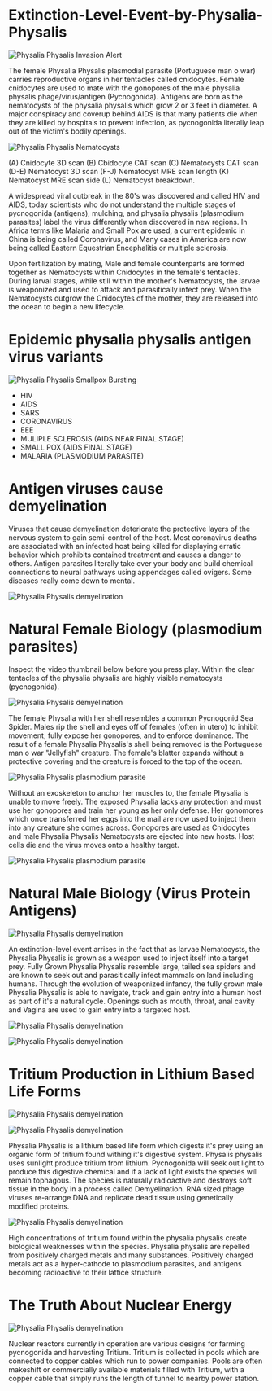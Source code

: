 # Extinction-Level-Event-by-Physalia-Physalis
![Physalia Physalis Invasion Alert](https://d1vqblqxu9wcq3.cloudfront.net/images/invasion-gundam-news.png)

<p>The female Physalia Physalis plasmodial parasite (Portuguese man o war) carries reproductive organs in her tentacles called cnidocytes. Female cnidocytes are used to mate with the gonopores of the male physalia physalis phage/virus/antigen (Pycnogonida). Antigens are born as the nematocysts of the physalia physalis which grow 2 or 3 feet in diameter. A major conspiracy and coverup behind AIDS is that many patients die when they are killed by hospitals to prevent infection, as pycnogonida literally leap out of the victim's bodily openings.</p>

![Physalia Physalis Nematocysts](https://d1vqblqxu9wcq3.cloudfront.net/images/F4large.jpg)
<p>(A) Cnidocyte 3D scan (B) Cbidocyte CAT scan (C) Nematocysts CAT scan (D-E) Nematocyst 3D scan (F-J) Nematocyst MRE scan length (K) Nematocyst MRE scan side (L) Nematocyst breakdown.</p>

<p>A widespread viral outbreak in the 80's was discovered and called HIV and AIDS, today scientists who do not understand the multiple stages of pycnogonida (antigens), mulching, and physalia physalis (plasmodium parasites) label the virus differently when discovered in new regions. In Africa terms like Malaria and Small Pox are used, a current epidemic in China is being called Coronavirus, and Many cases in America are now being called Eastern Equestrian Encephalitis or multiple sclerosis.</p>

<p>Upon fertilization by mating, Male and female counterparts are formed together as Nematocysts within Cnidocytes in the female's tentacles. During larval stages, while still within the mother's Nematocysts, the larvae is weaponized and used to attack and parasitically infect prey. When the Nematocysts outgrow the Cnidocytes of the mother, they are released into the ocean to begin a new lifecycle.</p>

# Epidemic physalia physalis antigen virus variants
![Physalia Physalis Smallpox Bursting](https://d1vqblqxu9wcq3.cloudfront.net/images/87382761_177893810176499_2298549184082477056_o.jpg)

* HIV
* AIDS
* SARS
* CORONAVIRUS
* EEE
* MULIPLE SCLEROSIS (AIDS NEAR FINAL STAGE)
* SMALL POX (AIDS FINAL STAGE)
* MALARIA (PLASMODIUM PARASITE)


# Antigen viruses cause demyelination

Viruses that cause demyelination deteriorate the protective layers of the nervous system to gain semi-control of the host. Most coronavirus deaths are associated with an infected host being killed for displaying erratic behavior which prohibits contained treatment and causes a danger to others. Antigen parasites literally take over your body and build chemical connections to neural pathways using appendages called ovigers. Some diseases really come down to mental.

![Physalia Physalis demyelination](https://d1vqblqxu9wcq3.cloudfront.net/images/symptoms-of-aquired-parasites.png)

# Natural Female Biology (plasmodium parasites)

Inspect the video thumbnail below before you press play. Within the clear tentacles of the physalia physalis are highly visible nematocysts (pycnogonida).

![Physalia Physalis demyelination](https://d1vqblqxu9wcq3.cloudfront.net/images/5856_lorespreview.jpg)

The female Physalia with her shell resembles a common Pycnogonid Sea Spider. Males rip the shell and eyes off of females (often in utero) to inhibit movement, fully expose her gonopores, and to enforce dominance. The result of a female Physalia Physalis's shell being removed is the Portuguese man o war "Jellyfish" creature. The female's blatter expands without a protective covering and the creature is forced to the top of the ocean.

![Physalia Physalis plasmodium parasite](https://d1vqblqxu9wcq3.cloudfront.net/images/Malaria_plasmodium_falciparum.jpg)

Without an exoskeleton to anchor her muscles to, the female Physalia is unable to move freely. The exposed Physalia lacks any protection and must use her gonopores and train her young as her only defense. Her gonomores which once transferred her eggs into the mail are now used to inject them into any creature she comes across. Gonopores are used as Cnidocytes and male Physalia Physalis Nematocysts are ejected into new hosts. Host cells die and the virus moves onto a healthy target.

![Physalia Physalis plasmodium parasite](https://d1vqblqxu9wcq3.cloudfront.net/images/physalia-physalis-virus/8npECwk.jpg)

# Natural Male Biology (Virus Protein Antigens)

![Physalia Physalis demyelination](https://d1vqblqxu9wcq3.cloudfront.net/images/CORONAVIRUS.png)

An extinction-level event arrises in the fact that as larvae Nematocysts, the Physalia Physalis is grown as a weapon used to inject itself into a target prey. Fully Grown Physalia Physalis resemble large, tailed sea spiders and are known to seek out and parasitically infect mammals on land including humans. Through the evolution of weaponized infancy, the fully grown male Physalia Physalis is able to navigate, track and gain entry into a human host as part of it's a natural cycle. Openings such as mouth, throat, anal cavity and Vagina are used to gain entry into a targeted host.

![Physalia Physalis demyelination](https://d1vqblqxu9wcq3.cloudfront.net/images/physalia-physalis-virus/C0368233-MERS_coronavirus_particle_TEM.jpg)

![Physalia Physalis demyelination](https://d1vqblqxu9wcq3.cloudfront.net/images/physalia-physalis-virus/SARS-CDC.jpg)

# Tritium Production in Lithium Based Life Forms

![Physalia Physalis demyelination](https://d1vqblqxu9wcq3.cloudfront.net/images/Tritium-oxide-2D.png)

![Physalia Physalis demyelination](https://d1vqblqxu9wcq3.cloudfront.net/images/440px-Water_molecule_3Dsvg.png)

Physalia Physalis is a lithium based life form which digests it's prey using an organic form of tritium found withing it's digestive system. Physalis physalis uses sunlight produce tritium from lithium. Pycnogonida will seek out light to produce this digestive chemical and if a lack of light exists the species will remain tophagous. The species is naturally radioactive and destroys soft tissue in the body in a process called Demyelination. RNA sized phage viruses re-arrange DNA and replicate dead tissue using genetically modified proteins.

![Physalia Physalis demyelination](https://d1vqblqxu9wcq3.cloudfront.net/images/10967_2018_6022_Fig3_HTML.jpg)

High concentrations of tritium found within the physalia physalis create biological weaknesses within the species. Physalia physalis are repelled from positively charged metals and many substances. Positively charged metals act as a hyper-cathode to plasmodium parasites, and antigens becoming radioactive to their lattice structure.

# The Truth About Nuclear Energy

![Physalia Physalis demyelination](https://d1vqblqxu9wcq3.cloudfront.net/images/Nuclear-Reactor.jpg)

Nuclear reactors currently in operation are various designs for farming pycnogonida and harvesting Tritium. Tritium is collected in pools which are connected to copper cables which run to power companies. Pools are often makeshift or commercially available materials filled with Tritium, with a copper cable that simply runs the length of tunnel to nearby power station.








